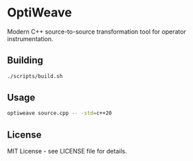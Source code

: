 # OptiWeave

Modern C++ source-to-source transformation tool for operator instrumentation.

## Building

```bash
./scripts/build.sh
```

## Usage

```bash
optiweave source.cpp -- -std=c++20
```

## License

MIT License - see LICENSE file for details.
